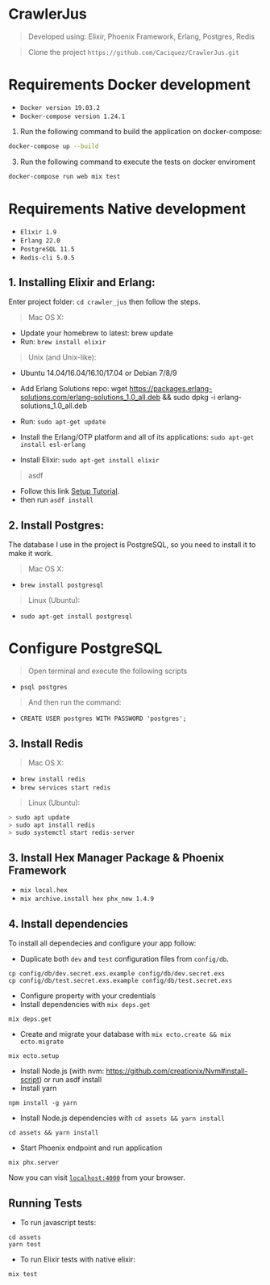 # CrawlerJus

> Developed using: Elixir, Phoenix Framework, Erlang, Postgres, Redis

> Clone the project
  `https://github.com/Caciquez/CrawlerJus.git`

# Requirements Docker development

- `Docker version 19.03.2`
- `Docker-compose version 1.24.1`

1. Run the following command to build the application on docker-compose:

```bash
docker-compose up --build
```

3. Run the following command to execute the tests on docker enviroment

```bash
docker-compose run web mix test
```

# Requirements Native development

- `Elixir 1.9`
- `Erlang 22.0`
- `PostgreSQL 11.5`
- `Redis-cli 5.0.5`

## 1. Installing Elixir and Erlang:

  Enter project folder: ``cd crawler_jus`` then follow the steps.

> Mac OS X:

  * Update your homebrew to latest: brew update
  * Run: ``brew install elixir``

> Unix (and Unix-like):

  * Ubuntu 14.04/16.04/16.10/17.04 or Debian 7/8/9

  * Add Erlang Solutions repo: wget https://packages.erlang-solutions.com/erlang-solutions_1.0_all.deb && sudo dpkg -i erlang-solutions_1.0_all.deb
  * Run: ``sudo apt-get update``
  * Install the Erlang/OTP platform and all of its applications: ``sudo apt-get install esl-erlang``
  * Install Elixir: ``sudo apt-get install elixir``

> asdf
  * Follow this link [Setup Tutorial](https://github.com/asdf-vm/asdf#setup).
  * then run 
  ``
  asdf install
  ``

## 2. Install Postgres:

The database I use in the project is PostgreSQL, so you need to install it to make it work.

> Mac OS X:

* ``brew install postgresql``

> Linux (Ubuntu):

* ``sudo apt-get install postgresql``

# Configure PostgreSQL

> Open terminal and execute the following scripts

* ``psql postgres``

> And then run the command:

* ``CREATE USER postgres WITH PASSWORD 'postgres';``

## 3. Install Redis

> Mac OS X:

* ``brew install redis``
* ``brew services start redis``

> Linux (Ubuntu):

```bash
> sudo apt update
> sudo apt install redis
> sudo systemctl start redis-server
```

## 3. Install Hex Manager Package & Phoenix Framework

  * ``mix local.hex``
  * ``mix archive.install hex phx_new 1.4.9``

## 4. Install dependencies


To install all dependecies and configure your app follow:

  * Duplicate both `dev` and `test` configuration files from `config/db`.

  ```
  cp config/db/dev.secret.exs.example config/db/dev.secret.exs
  cp config/db/test.secret.exs.example config/db/test.secret.exs
  ```

  * Configure property with your credentials
  * Install dependencies with `mix deps.get`

  ```
  mix deps.get
  ```

  * Create and migrate your database with `mix ecto.create && mix ecto.migrate`

  ```
  mix ecto.setup
  ```

  * Install Node.js (with nvm: https://github.com/creationix/Nvm#install-script) or run asdf install
  * Install yarn

  ```
  npm install -g yarn
  ```

  * Install Node.js dependencies with `cd assets && yarn install`

  ```
  cd assets && yarn install
  ````

  * Start Phoenix endpoint and run application

  ```
  mix phx.server
  ```

Now you can visit [`localhost:4000`](http://localhost:4000) from your browser.

## Running Tests

  * To run javascript tests:

  ```
  cd assets
  yarn test
  ```

  * To run Elixir tests with native elixir:

  ```
  mix test
  ```




